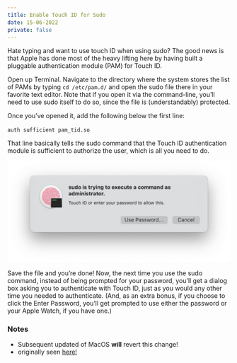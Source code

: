 ```yaml
---
title: Enable Touch ID for Sudo
date: 15-06-2022
private: false
---
```


Hate typing and want to use touch ID when using sudo? The good news is that Apple has done most of the heavy lifting here by having built a pluggable authentication module (PAM) for Touch ID.

Open up Terminal. Navigate to the directory where the system stores the list of PAMs by typing `cd /etc/pam.d/` and open the sudo file there in your favorite text editor. Note that if you open it via the command-line, you’ll need to use sudo itself to do so, since the file is (understandably) protected.

Once you’ve opened it, add the following below the first line:

`auth sufficient pam_tid.so`

That line basically tells the sudo command that the Touch ID authentication module is sufficient to authorize the user, which is all you need to do.

![](sudo-touchid.webp)


Save the file and you’re done! Now, the next time you use the sudo command, instead of being prompted for your password, you’ll get a dialog box asking you to authenticate with Touch ID, just as you would any other time you needed to authenticate. (And, as an extra bonus, if you choose to click the Enter Password, you’ll get prompted to use either the password or your Apple Watch, if you have one.)

### Notes

- Subsequent updated of MacOS **will** revert this change! 
- originally seen [here!](https://sixcolors.com/post/2020/11/quick-tip-enable-touch-id-for-sudo/ "")
